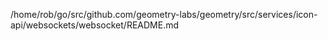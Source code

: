 /home/rob/go/src/github.com/geometry-labs/geometry/src/services/icon-api/websockets/websocket/README.md